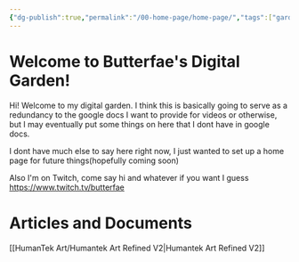 ```yaml
---
{"dg-publish":true,"permalink":"/00-home-page/home-page/","tags":["gardenEntry"]}
---
```


# Welcome to Butterfae's Digital Garden!
Hi!  Welcome to my digital garden.  I think this is basically going to serve as a redundancy to the google docs I want to provide for videos or otherwise, but I may eventually put some things on here that I dont have in google docs.  

I dont have much else to say here right now, I just wanted to set up a home page for future things(hopefully coming soon)

Also I'm on Twitch, come say hi and whatever if you want I guess
https://www.twitch.tv/butterfae
# Articles and Documents
[[HumanTek Art/Humantek Art Refined V2\|Humantek Art Refined V2]]
